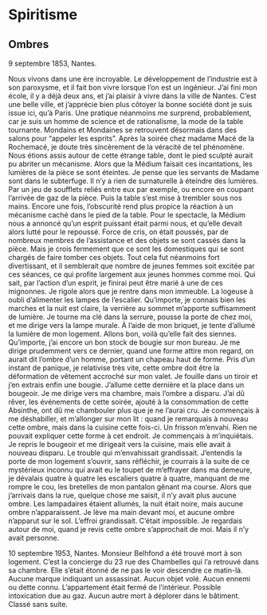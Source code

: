 # Spiritisme
## Ombres

 9 septembre 1853, Nantes. 

Nous vivons dans une ère incroyable. Le développement de l’industrie est à son paroxysme, et il fait bon vivre lorsque l’on est un ingénieur. J’ai fini mon école, il y a déjà deux ans, et j’ai plaisir à vivre dans la ville de Nantes. C’est une belle ville, et j’apprécie bien plus côtoyer la bonne société dont je suis issue ici, qu’à Paris. 
Une pratique néanmoins me surprend, probablement, car je suis un homme de science et de rationalisme, la mode de la table tournante. Mondains et Mondaines se retrouvent désormais dans des salons pour “appeler les esprits”.
 Après la soirée chez madame Macé de la Rochemacé, je doute très sincèrement de la véracité de tel phénomène. Nous étions assis autour de cette étrange table, dont le pied sculpté aurait pu abriter un mécanisme. Alors que la Médium faisait ces incantations, les lumières de la pièce se sont éteintes. Je pense que les servants de Madame sont dans le subterfuge. Il n’y a rien de surnaturelle à éteindre des lumières. Par un jeu de soufflets reliés entre eux par exemple, ou encore en coupant l’arrivée de gaz de la pièce.  Puis la table s’est mise à trembler sous nos mains. Encore une fois, l’obscurité rend plus propice la réaction à un mécanisme caché dans le pied de la table. Pour le spectacle, la Médium nous a annoncé qu’un esprit puissant était parmi nous, et qu’elle devait alors lutté pour le repoussé. Force de cris, on était poussés, par de nombreux membres de l’assistance et des objets se sont cassés dans la pièce. Mais je crois fermement que ce sont les domestiques qui se sont chargés de faire tomber ces objets. 
Tout cela fut néanmoins fort divertissant, et il semblerait que nombre de jeunes femmes soit excitée par ces séances, ce qui profite largement aux jeunes hommes comme moi. Qui sait, par l’action d’un esprit, je finirai peut être marié à une de ces mignonnes. Je rigole alors que je rentre dans mon immeuble. La logeuse à oubli d’alimenter les lampes de l’escalier. Qu’importe, je connais bien les marches et la nuit est claire, la verrière au sommet m’apporte suffisamment de lumière. Je tourne ma clé dans la serrure, pousse la porte de chez moi, et me dirige vers la lampe murale. À l’aide de mon briquet, je tente d’allumé la lumière de mon logement. Allons bon, voilà qu’elle fait des siennes. Qu’importe, j’ai encore un bon stock de bougie sur mon bureau. Je me dirige prudemment vers ce dernier, quand une forme attire mon regard, on aurait dit l’ombre d’un homme, portant un chapeau haut de forme. Pris d’un instant de panique, je relativise très vite, cette ombre doit être la déformation de vêtement accroché sur mon valet. Je fouille dans un tiroir et j’en extrais enfin une bougie. J’allume cette dernière et la place dans un bougeoir. Je me dirige vers ma chambre, mais l’ombre a disparu. J’ai dû rêver, les événements de cette soirée, ajouté à la consommation de cette Absinthe, ont dû me chambouler plus que je ne l’aurai cru. Je commençais à me déshabiller, et m’allonger sur mon lit : quand je remarquais à nouveau cette ombre, mais dans la cuisine cette fois-ci. Un frisson m’envahi. Rien ne pouvait expliquer cette forme à cet endroit. Je commençais à m’inquiétais. Je repris le bougeoir et me dirigeait vers la cuisine, mais elle avait à nouveau disparu. Le trouble qui m’envahissait grandissait. J’entendis la porte de mon logement s’ouvrir, sans réfléchir, je courrais à la suite de ce mystérieux inconnu qui avait eu le toupet de m’effrayer dans ma demeure, je dévalais quatre à quatre les escaliers quatre à quatre, manquant de me rompre le cou, les bretelles de mon pantalon gênant ma course. Alors que j’arrivais dans la rue, quelque chose me saisit, il n’y avait plus aucune ombre. Les lampadaires étaient allumés, la nuit était noire, mais aucune ombre n’apparaissent. Je lève ma main devant moi, et aucune ombre n’apparut sur le sol. L’effroi grandissait. C’était impossible. Je regardais autour de moi, quand je revis cette ombre s’approchait de moi. Mais il n’y avait personne.


10 septembre 1953, Nantes.
Monsieur Belhfond a été trouvé mort à son logement. C’est la concierge du 23 rue des Chambelles qui l’a retrouvé dans sa chambre. Elle s’était étonné de ne pas le voir descendre ce matin-là. Aucune marque indiquant un assassinat. Aucun objet volé. Aucun ennemi ou dette connu. L’appartement était fermé de l’intérieur. Possible intoxication due au gaz. Aucun autre mort à déplorer dans le bâtiment. Classé sans suite. 

